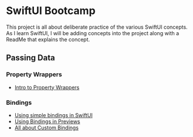 # SwiftUI Bootcamp

This project is all about deliberate practice of the various SwiftUI concepts.  As I learn SwiftUI, I will be adding concepts into the project along with a ReadMe that explains the concept.

## Passing Data
### Property Wrappers
- [Intro to Property Wrappers](https://github.com/jdhindsa/SwiftUIBootcamp/blob/main/SwiftUIBootcamp/Documentation/PropertyWrappers.md)
### Bindings
- [Using simple bindings in SwiftUI](https://github.com/jdhindsa/SwiftUIBootcamp/blob/main/SwiftUIBootcamp/Documentation/SimpleBindingsInSwiftUI.md)
- [Using Bindings in Previews](https://github.com/jdhindsa/SwiftUIBootcamp/blob/main/SwiftUIBootcamp/Documentation/UsingPreviewsWithBindings.md)
- [All about Custom Bindings](https://github.com/jdhindsa/SwiftUIBootcamp/blob/main/SwiftUIBootcamp/Documentation/CustomBindings.md)
